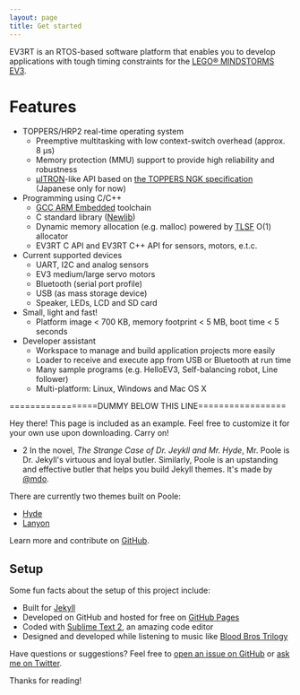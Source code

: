 ```yaml
---
layout: page
title: Get started
---
```


EV3RT is an RTOS-based software platform that enables you to develop applications with tough timing constraints for the [LEGO® MINDSTORMS EV3](http://www.lego.com/en-us/mindstorms/products/31313-mindstorms-ev3).

# Features

* TOPPERS/HRP2 real-time operating system
  - Preemptive multitasking with low context-switch overhead (approx. 8 μs)
  - Memory protection (MMU) support to provide high reliability and robustness
  - [µITRON](https://en.wikipedia.org/wiki/ITRON_project)-like API based on [the TOPPERS NGK specification](https://www.toppers.jp/docs/tech/ngki_spec-171.pdf) (Japanese only for now)
* Programming using C/C++
  - [GCC ARM Embedded](https://launchpad.net/gcc-arm-embedded) toolchain
  - C standard library ([Newlib](http://www.sourceware.org/newlib/))
  - Dynamic memory allocation (e.g. malloc) powered by [TLSF](http://www.gii.upv.es/tlsf/) O(1) allocator
  - EV3RT C API and EV3RT C++ API for sensors, motors, e.t.c.
* Current supported devices
  - UART, I2C and analog sensors
  - EV3 medium/large servo motors
  - Bluetooth (serial port profile)
  - USB (as mass storage device)
  - Speaker, LEDs, LCD and SD card
* Small, light and fast!
  - Platform image < 700 KB, memory footprint < 5 MB, boot time < 5 seconds
* Developer assistant
  - Workspace to manage and build application projects more easily
  - Loader to receive and execute app from USB or Bluetooth at run time
  - Many sample programs (e.g. HelloEV3, Self-balancing robot, Line follower)
  - Multi-platform: Linux, Windows and Mac OS X

=================DUMMY BELOW THIS LINE=================

<p class="message">
  Hey there! This page is included as an example. Feel free to customize it for your own use upon downloading. Carry on!
</p>

* 2
In the novel, *The Strange Case of Dr. Jeykll and Mr. Hyde*, Mr. Poole is Dr. Jekyll's virtuous and loyal butler. Similarly, Poole is an upstanding and effective butler that helps you build Jekyll themes. It's made by [@mdo](https://twitter.com/mdo).

There are currently two themes built on Poole:

* [Hyde](http://hyde.getpoole.com)
* [Lanyon](http://lanyon.getpoole.com)

Learn more and contribute on [GitHub](https://github.com/poole).

## Setup

Some fun facts about the setup of this project include:

* Built for [Jekyll](http://jekyllrb.com)
* Developed on GitHub and hosted for free on [GitHub Pages](https://pages.github.com)
* Coded with [Sublime Text 2](http://sublimetext.com), an amazing code editor
* Designed and developed while listening to music like [Blood Bros Trilogy](https://soundcloud.com/maddecent/sets/blood-bros-series)

Have questions or suggestions? Feel free to [open an issue on GitHub](https://github.com/poole/issues/new) or [ask me on Twitter](https://twitter.com/mdo).

Thanks for reading!
